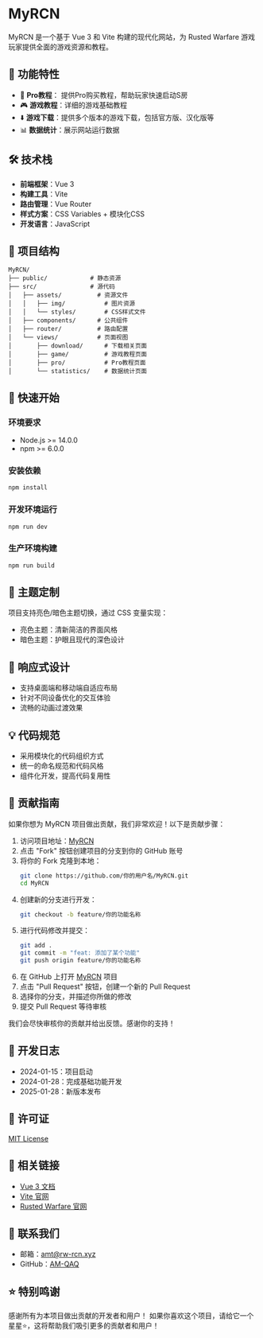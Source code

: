 # MyRCN

MyRCN 是一个基于 Vue 3 和 Vite 构建的现代化网站，为 Rusted Warfare 游戏玩家提供全面的游戏资源和教程。

## 🌟 功能特性

- 🚀 **Pro教程**： 提供Pro购买教程，帮助玩家快速启动S房
- 🎮 **游戏教程**：详细的游戏基础教程
- ⬇️ **游戏下载**：提供多个版本的游戏下载，包括官方版、汉化版等
- 📊 **数据统计**：展示网站运行数据

## 🛠️ 技术栈

- **前端框架**：Vue 3
- **构建工具**：Vite
- **路由管理**：Vue Router
- **样式方案**：CSS Variables + 模块化CSS
- **开发语言**：JavaScript

## 📁 项目结构

```
MyRCN/
├── public/            # 静态资源
├── src/               # 源代码
│   ├── assets/          # 资源文件
│   │   ├── img/           # 图片资源
│   │   └── styles/        # CSS样式文件
│   ├── components/      # 公共组件
│   ├── router/          # 路由配置
│   └── views/           # 页面视图
│       ├── download/      # 下载相关页面
│       ├── game/          # 游戏教程页面
│       ├── pro/           # Pro教程页面
│       └── statistics/    # 数据统计页面
```

## 🚀 快速开始

### 环境要求

- Node.js >= 14.0.0
- npm >= 6.0.0

### 安装依赖

```bash
npm install
```

### 开发环境运行

```bash
npm run dev
```

### 生产环境构建

```bash
npm run build
```

## 🎨 主题定制

项目支持亮色/暗色主题切换，通过 CSS 变量实现：

- 亮色主题：清新简洁的界面风格
- 暗色主题：护眼且现代的深色设计

## 📱 响应式设计

- 支持桌面端和移动端自适应布局
- 针对不同设备优化的交互体验
- 流畅的动画过渡效果

## 💡 代码规范

- 采用模块化的代码组织方式
- 统一的命名规范和代码风格
- 组件化开发，提高代码复用性

## 🤝 贡献指南

如果你想为 MyRCN 项目做出贡献，我们非常欢迎！以下是贡献步骤：

1. 访问项目地址：[MyRCN](https://github.com/AM-QAQ/MyRCN)
2. 点击 "Fork" 按钮创建项目的分支到你的 GitHub 账号
3. 将你的 Fork 克隆到本地：
   ```bash
   git clone https://github.com/你的用户名/MyRCN.git
   cd MyRCN
   ```
4. 创建新的分支进行开发：
   ```bash
   git checkout -b feature/你的功能名称
   ```
5. 进行代码修改并提交：
   ```bash
   git add .
   git commit -m "feat: 添加了某个功能"
   git push origin feature/你的功能名称
   ```
6. 在 GitHub 上打开 [MyRCN](https://github.com/AM-QAQ/MyRCN) 项目
7. 点击 "Pull Request" 按钮，创建一个新的 Pull Request
8. 选择你的分支，并描述你所做的修改
9. 提交 Pull Request 等待审核

我们会尽快审核你的贡献并给出反馈。感谢你的支持！

## 📝 开发日志

- 2024-01-15：项目启动
- 2024-01-28：完成基础功能开发
- 2025-01-28：新版本发布

## 📄 许可证

[MIT License](LICENSE)

## 🔗 相关链接

- [Vue 3 文档](https://v3.vuejs.org/)
- [Vite 官网](https://vitejs.dev/)
- [Rusted Warfare 官网](https://corrodinggames.com/rusted_warfare)

## 👥 联系我们

- 邮箱：amt@rw-rcn.xyz
- GitHub：[AM-QAQ](https://github.com/AM-QAQ)

## ⭐ 特别鸣谢

感谢所有为本项目做出贡献的开发者和用户！
如果你喜欢这个项目，请给它一个星星⭐，这将帮助我们吸引更多的贡献者和用户！